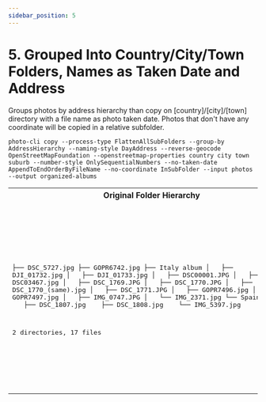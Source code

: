 ```yaml
---
sidebar_position: 5
---
```


# 5. Grouped Into Country/City/Town Folders, Names as Taken Date and Address

Groups photos by address hierarchy than copy on [country]/[city]/[town] directory with a file name as photo taken date. Photos that don't have any coordinate will be copied in a relative subfolder.

```
photo-cli copy --process-type FlattenAllSubFolders --group-by AddressHierarchy --naming-style DayAddress --reverse-geocode OpenStreetMapFoundation --openstreetmap-properties country city town suburb --number-style OnlySequentialNumbers --no-taken-date AppendToEndOrderByFileName --no-coordinate InSubFolder --input photos --output organized-albums
```

<table>
<tr>
    <th>Original Folder Hierarchy</th>
    <th>After <b><i>photo-cli</i></b></th></tr><tr>
<td>
<pre>

├── DSC_5727.jpg
├── GOPR6742.jpg
├── Italy album
│   ├── DJI_01732.jpg
│   ├── DJI_01733.jpg
│   ├── DSC00001.JPG
│   ├── DSC03467.jpg
│   ├── DSC_1769.JPG
│   ├── DSC_1770.JPG
│   ├── DSC_1770_(same).jpg
│   ├── DSC_1771.JPG
│   ├── GOPR7496.jpg
│   ├── GOPR7497.jpg
│   ├── IMG_0747.JPG
│   └── IMG_2371.jpg
└── Spain Journey
      ├── DSC_1807.jpg
      ├── DSC_1808.jpg
      └── IMG_5397.jpg

2 directories, 17 files
</pre>
</td>
<td>
<pre>

├── España
│   └── Madrid
│       ├── 2015.04.10-España-Madrid-1.jpg
│       └── 2015.04.10-España-Madrid-2.jpg
├── Italia
│   ├── Arezzo
│   │   ├── 2008.10.22-Italia-Arezzo-10.jpg
│   │   ├── 2008.10.22-Italia-Arezzo-1.jpg
│   │   ├── 2008.10.22-Italia-Arezzo-2.jpg
│   │   ├── 2008.10.22-Italia-Arezzo-3.jpg
│   │   ├── 2008.10.22-Italia-Arezzo-4.jpg
│   │   ├── 2008.10.22-Italia-Arezzo-5.jpg
│   │   ├── 2008.10.22-Italia-Arezzo-6.jpg
│   │   ├── 2008.10.22-Italia-Arezzo-7.jpg
│   │   ├── 2008.10.22-Italia-Arezzo-8.jpg
│   │   └── 2008.10.22-Italia-Arezzo-9.jpg
│   └── Firenze
│       └── Quartiere 1
│           └── 2005.12.14-Italia-Firenze-Quartiere 1.jpg
├── Kenya
│   └── 2005.08.13-Kenya.jpg
├── no-address
│   ├── IMG_2371.jpg
│   └── IMG_5397.jpg
├── photo-cli-report.csv
└── United Kingdom
      └── Ascot
          └── Sunninghill and Ascot
              └── 2012.06.22-United Kingdom-Ascot-Sunninghill and Ascot.jpg

11 directories, 18 files
</pre>
</td>
</tr>
</table>